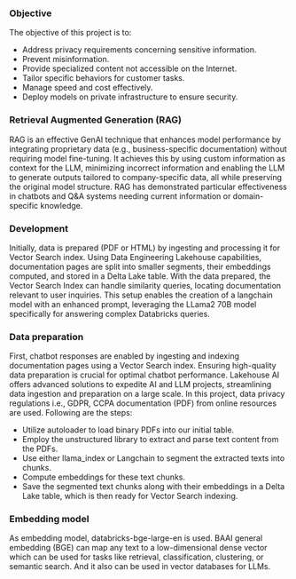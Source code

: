 ### Objective
The objective of this project is to:
- Address privacy requirements concerning sensitive information.
- Prevent misinformation.
- Provide specialized content not accessible on the Internet.
- Tailor specific behaviors for customer tasks.
- Manage speed and cost effectively.
- Deploy models on private infrastructure to ensure security.

### Retrieval Augmented Generation (RAG)
RAG is an effective GenAI technique that enhances model performance by integrating proprietary data (e.g., business-specific documentation) without requiring model fine-tuning. It achieves this by using custom information as context for the LLM, minimizing incorrect information and enabling the LLM to generate outputs tailored to company-specific data, all while preserving the original model structure. RAG has demonstrated particular effectiveness in chatbots and Q&A systems needing current information or domain-specific knowledge.

### Development
Initially, data is prepared (PDF or HTML) by ingesting and processing it for Vector Search index. Using Data Engineering Lakehouse capabilities, documentation pages are split into smaller segments, their embeddings computed, and stored in a Delta Lake table. With the data prepared, the Vector Search Index can handle similarity queries, locating documentation relevant to user inquiries. This setup enables the creation of a langchain model with an enhanced prompt, leveraging the LLama2 70B model specifically for answering complex Databricks queries.

### Data preparation
First, chatbot responses are enabled by ingesting and indexing documentation pages using a Vector Search index. Ensuring high-quality data preparation is crucial for optimal chatbot performance. Lakehouse AI offers advanced solutions to expedite AI and LLM projects, streamlining data ingestion and preparation on a large scale. In this project, data privacy regulations i.e., GDPR, CCPA documentation (PDF) from online resources are used. 
Following are the steps:
- Utilize autoloader to load binary PDFs into our initial table.
- Employ the unstructured library to extract and parse text content from the PDFs.
- Use either llama_index or Langchain to segment the extracted texts into chunks.
- Compute embeddings for these text chunks.
- Save the segmented text chunks along with their embeddings in a Delta Lake table, which is then ready for Vector Search indexing.

### Embedding model
As embedding model, databricks-bge-large-en is used. BAAI general embedding (BGE) can map any text to a low-dimensional dense vector which can be used for tasks like retrieval, classification, clustering, or semantic search. And it also can be used in vector databases for LLMs.




